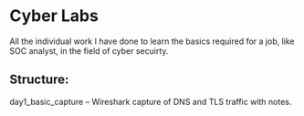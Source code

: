 # Cyber Labs
All the individual work I have done to learn the basics required for a job, like SOC analyst, in the field of cyber secuirty.

## Structure:
day1_basic_capture – Wireshark capture of DNS and TLS traffic with notes.
